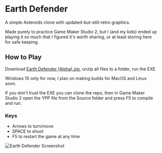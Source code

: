# Earth Defender

A simple Asteroids clone with updated-but-still-retro graphics.

Made purely to practice Game Maker Studio 2, but I (and my kids) ended up playing it so much that I figured it's worth sharing, or at least storing here for safe keeping.

## How to Play

Download [Earth Defender (Alpha).zip](https://github.com/obsoletenerd/), unzip all files to a folder, run the EXE.

Windows 10 only for now, I plan on making builds for MacOS and Linux soon.

If you don't trust the EXE you can clone the repo, then in Game Maker Studio 2 open the YPP file from the Source folder and press F5 to compile and run.

### Keys

* Arrows to turn/move
* SPACE to shoot
* F5 to restart the game at any time

![Earth Defender Screenshot](https://github.com/obsoletenerd/)

